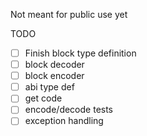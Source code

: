 Not meant for public use yet

TODO

- [ ] Finish block type definition
- [ ] block decoder
- [ ] block encoder
- [ ] abi type def
- [ ] get code
- [ ] encode/decode tests
- [ ] exception handling
